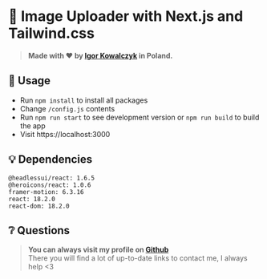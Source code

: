 # 🚀 Image Uploader with Next.js and Tailwind.css

> **Made with ❤️ by [Igor Kowalczyk](https://github.com/igorkowalczyk) in Poland.**

## 🔩 Usage

- Run `npm install` to install all packages
- Change `/config.js` contents
- Run `npm run start` to see development version or `npm run build` to build the app
- Visit https://localhost:3000

## 💡 Dependencies

```
@headlessui/react: 1.6.5
@heroicons/react: 1.0.6
framer-motion: 6.3.16
react: 18.2.0
react-dom: 18.2.0
```

## ❔ Questions

> **You can always visit my profile on [Github](https://github.com/igorkowalczyk)**<br> There you will find a lot of up-to-date links to contact me, I always help <3
